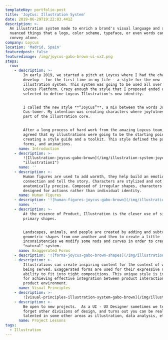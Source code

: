 ```yaml
---
templateKey: portfolio-post
title: 'JoyCus: Illustration System'
date: 2019-06-29T19:22:03.441Z
description: >-
  An illustration system made to enrich a brand's visual language and say more
  nuanced things that a logo, color scheme, typeface, or even words cannot
  convey alone.
company: Loycus
location: 'Madrid, Spain'
featuredpost: false
featuredimage: /img/joycus-gabo-brown-ui-ux2.png
steps:
  row:
    - description: >-
        In early 2019, we started a pitch at Loycus where I had the chance to
        develop - for the first time in my life - a style for the new
        illustration system. This system was going to be used all over the
        Loycus Platform. Crazy enough the style that I proposed ended up being
        selected to define Loycus Illustration's new identity.


        I called the new style **“JoyCus”**, a mix between the words Joy-ful and
        Cus-tomer. My intention was creating characters where joyfulness was
        part of the illustration core.


        After a long process of hard work from the amazing Loycus team, we
        agreed that my illustrations were going to be the starting point in
        creating a style guide and a toolkit. This style defined the palettes,
        forms, and animations.
      name: Introduction
    - description: >-
        ![Illustration-joycus-gabo-brown](/img/illustration-system-joycus-loycus-gabo-brown.png
        "illustration1")
      name: ''
    - description: >-
        Human figures are used to add warmth, they help build an emotional
        connection and tell the story. Characters are stylized and not
        anatomically precise. Composed of irregular shapes, characters are
        designed for actions rather than individual identity.
      name: Human Figures
    - description: '![human-figures-joycus-gabo-brown](/img/illustrations-gabo-brown-02.png)'
      name: ''
    - description: >-
        At the essence of Product, Illustration is the clever use of simple
        primary shapes. 


        Landscapes, animals, and people are created by adding and subtracting
        geometric shapes from one another and then to create a little
        inconsistencies we modify some nods and curves in order to create a more
        "natural" system.
      name: Exaggerated Forms
    - description: '![forms-joycus-gabo-brown-shapes](/img/illustrations-gabo-brown-03.png)'
    - description: >-
        Illustrations can create inspiring content for the context of what is
        being served. Exaggerated forms are used for their expressive nature and
        ability to fit into tight compositions. This unique style is important
        for achieving effective integration between product interactions and
        product environment.
      name: Visual Principles
    - description: >-
        ![visual-principles-illustration-system-gabo-brown](/img/illustrations-p2-2.png)
    - description: >-
        Be open to new projects.  As a UI - UX Designer sometimes we tend to
        forget other divisions of design, and turns out you can be really
        talented in some other areas as illustration, data analysis, etc.
      name: Project Lessons
tags:
  - Illustration
---
```


